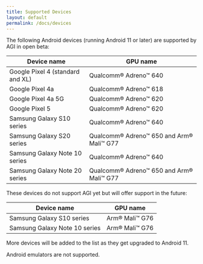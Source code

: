 ```yaml
---
title: Supported Devices
layout: default
permalink: /docs/devices
---
```


The following Android devices (running Android 11 or later) are supported by AGI in open beta:

Device name                         | GPU name
----------------------------------- | -------------------
Google Pixel 4 (standard and XL)    | Qualcomm® Adreno™ 640
Google Pixel 4a                     | Qualcomm® Adreno™ 618
Google Pixel 4a 5G                  | Qualcomm® Adreno™ 620
Google Pixel 5                      | Qualcomm® Adreno™ 620
Samsung Galaxy S10 series           | Qualcomm® Adreno™ 640
Samsung Galaxy S20 series           | Qualcomm® Adreno™ 650 and Arm® Mali™ G77
Samsung Galaxy Note 10 series       | Qualcomm® Adreno™ 640
Samsung Galaxy Note 20 series       | Qualcomm® Adreno™ 650 and Arm® Mali™ G77

These devices do not support AGI yet but will offer support in the future:

Device name                         | GPU name
----------------------------------- | -------------------
Samsung Galaxy S10 series           | Arm® Mali™ G76
Samsung Galaxy Note 10 series       | Arm® Mali™ G76

More devices will be added to the list as they get upgraded to Android 11.

Android emulators are not supported.